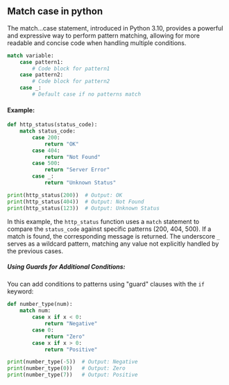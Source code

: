## Match case in python

The match...case statement, introduced in Python 3.10, provides a powerful and expressive way to perform pattern matching, allowing for more readable and concise code when handling multiple conditions.

```python
match variable:
    case pattern1:
        # Code block for pattern1
    case pattern2:
        # Code block for pattern2
    case _:
        # Default case if no patterns match
```

#### Example:

```python
def http_status(status_code):
    match status_code:
        case 200:
            return "OK"
        case 404:
            return "Not Found"
        case 500:
            return "Server Error"
        case _:
            return "Unknown Status"

print(http_status(200))  # Output: OK
print(http_status(404))  # Output: Not Found
print(http_status(123))  # Output: Unknown Status
```

In this example, the `http_status` function uses a `match` statement to compare the `status_code` against specific patterns (200, 404, 500). If a match is found, the corresponding message is returned. The underscore `_` serves as a wildcard pattern, matching any value not explicitly handled by the previous cases.

##### Using Guards for Additional Conditions:

You can add conditions to patterns using "guard" clauses with the `if` keyword:

```python
def number_type(num):
    match num:
        case x if x < 0:
            return "Negative"
        case 0:
            return "Zero"
        case x if x > 0:
            return "Positive"

print(number_type(-5))  # Output: Negative
print(number_type(0))   # Output: Zero
print(number_type(7))   # Output: Positive
```
